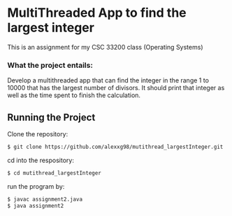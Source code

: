 # MultiThreaded App to find the largest integer
This is an assignment for my CSC 33200 class (Operating Systems)

### What the project entails:
Develop a multithreaded app that can find the integer in the range 1 to 10000 that has the largest number of divisors. It should print that integer as well as the time spent to finish the calculation.

## Running the Project
Clone the repository:

```bash
$ git clone https://github.com/alexxg98/mutithread_largestInteger.git
```

cd into the respository:
```bash
$ cd mutithread_largestInteger
```

run the program by:
```bash
$ javac assignment2.java
$ java assignment2
```
